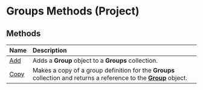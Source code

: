 
# Groups Methods (Project)

## Methods



|**Name**|**Description**|
|:-----|:-----|
| [Add](320bafe1-0cbd-282c-ffbc-c37d69088578.md)|Adds a  **Group** object to a **Groups** collection.|
| [Copy](fa53fb17-be05-ab03-c08b-a2c9034b7da6.md)|Makes a copy of a group definition for the  **Groups** collection and returns a reference to the **[Group](e3756818-f051-1ae4-5402-0398e568ebfc.md)** object.|
